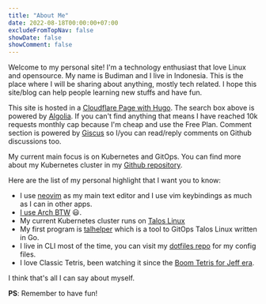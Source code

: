 ```yaml
---
title: "About Me"
date: 2022-08-18T00:00:00+07:00
excludeFromTopNav: false
showDate: false
showComment: false
---
```

Welcome to my personal site! I'm a technology enthusiast that love Linux and opensource.
My name is Budiman and I live in Indonesia.
This is the place where I will be sharing about anything, mostly tech related.
I hope this site/blog can help people learning new stuffs and have fun.

This site is hosted in a [Cloudflare Page with Hugo](https://developers.cloudflare.com/pages/framework-guides/deploy-a-hugo-site/).
The search box above is powered by [Algolia](https://www.algolia.com/).
If you can't find anything that means I have reached 10k requests monthly cap because I'm cheap and use the Free Plan.
Comment section is powered by [Giscus](https://giscus.app/) so I/you can read/reply comments on Github discussions too.

My current main focus is on Kubernetes and GitOps.
You can find more about my Kubernetes cluster in my [Github repository](https://github.com/budimanjojo/home-cluster).

Here are the list of my personal highlight that I want you to know:

- I use [neovim](https://neovim.io/) as my main text editor and I use vim keybindings as much as I can in other apps.
- [I use Arch BTW](https://knowyourmeme.com/memes/btw-i-use-arch) 😃.
- My current Kubernetes cluster runs on [Talos Linux](https://www.talos.dev/)
- My first program is [talhelper](https://github.com/budimanjojo/talhelper) which is a tool to GitOps Talos Linux written in Go.
- I live in CLI most of the time, you can visit my [dotfiles repo](https://github.com/budimanjojo/dotfiles) for my config files.
- I love Classic Tetris, been watching it since the [Boom Tetris for Jeff era](https://tetrisinterest.com/boom-tetris-for-jeff/).

I think that's all I can say about myself.

**PS**: Remember to have fun!
